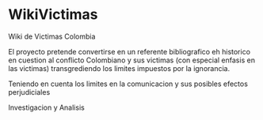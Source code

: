 # WikiVictimas
Wiki de Victimas Colombia


El proyecto pretende convertirse en un referente bibliografico eh historico en cuestion al conflicto Colombiano y sus victimas (con especial enfasis en las victimas) transgrediendo los limites impuestos por la ignorancia.

Teniendo en cuenta los limites en la comunicacion y sus posibles efectos perjudiciales













Investigacion y Analisis
